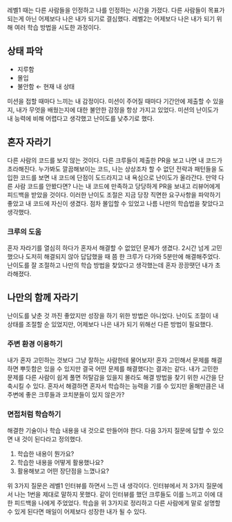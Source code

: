 레벨1 때는 다른 사람들을 인정하고 나를 인정하는 시간을 가졌다. 다른 사람들이 목표가 되는게 아닌 어제보다 나은 내가 되기로 결심했다. 레벨2는 어제보다 나은 내가 되기 위해 여러 학습 방법을 시도한 과정이다.

## 상태 파악

- 지루함
- 몰입
- 불안함 ← 현재 내 상태

미션을 접할 때마다 느끼는 내 감정이다. 미션이 주어질 때마다 기간안에 제출할 수 있을지, 내가 무엇을 배웠는지에 대한 불안한 감정을 항상 가지고 있었다. 미션의 난이도가 내 능력에 비해 어렵다고 생각했고 난이도를 낮추기로 했다.

## 혼자 자라기

다른 사람의 코드를 보지 않는 것이다. 다른 크루들이 제출한 PR을 보고 나면 내 코드가 초라해진다. 누가봐도 깔끔해보이는 코드, 나는 상상조차 할 수 없던 전략과 패턴들을 도입한 코드를 보면 내 코드에 단점이 도드라지고 내 욕심으로 난이도가 올라간다. 만약 다른 사람 코드를 안봤다면? 나는 내 코드에 만족하고 당당하게 PR을 보내고 리뷰어에게 피드백을 받았을 것이다. 이러한 난이도 조절은 지금 당장 직면한 요구사항을 파악하기 좋았고 내 코드에 자신이 생겼다. 점차 몰입할 수 있었고 나름 나만의 학습법을 찾았다고 생각했다.

### 크루의 도움

혼자 자라기를 열심히 하다가 혼자서 해결할 수 없었던 문제가 생겼다. 2시간 넘게 고민했으나 도저히 해결되지 않아 답답했을 때 쯤 한 크루가 다가와 5분만에 해결해주었다. 난이도를 잘 조절하고 나만의 학습 방법을 찾았다고 생각했는데 혼자 끙끙땟던 내가 초라해졌다.

## 나만의 함께 자라기

난이도를 낮춘 것 까진 좋았지만 성장을 하기 위한 방법은 아니었다. 난이도 조절이 내 상태를 조절할 순 있었지만, 어제보다 나은 내가 되기 위해선 다른 방법이 필요했다.

### 주변 환경 이용하기

내가 혼자 고민하는 것보다 그냥 잘하는 사람한테 물어보자! 혼자 고민해서 문제를 해결하면 뿌듯함은 있을 수 있지만 결국 어떤 문제를 해결했다는 결과는 같다. 내가 고민한 문제를 다른 사람이 쉽게 풀면 허탈감을 있을지 몰라도 해결 방법을 찾기 위한 시간을 단축시킬 수 있다. 혼자서 해결하면 혼자서 학습하는 능력을 기를 수 있지만 올해만큼은 내 주변에 좋은 크루들과 코치분들이 있지 않은가?

### 면접처럼 학습하기

해결한 기술이나 학습 내용을 내 것으로 만들어야 한다. 다음 3가지 질문에 답할 수 있으면 내 것이 된다라고 정의했다.

1. 학습한 내용이 뭔가요?
2. 학습한 내용을 어떻게 활용했나요?
3. 활용해보고 어떤 장단점을 느꼈나요?

위 3가지 질문은 레벨1 인터뷰를 하면서 느낀 내 생각이다. 인터뷰에서 저 3가지 질문에서 나는 1번을 제대로 말하지 못했다. 같이 인터뷰를 했던 크루들도 이를 느끼고 이에 대한 피드백을 나에게 주었었다. 학습을 위 3가지로 정리하고 다른 사람에게 말로 설명할 수 있게 된다면 매일이 어제보다 성장한 내가 될 수 있다.